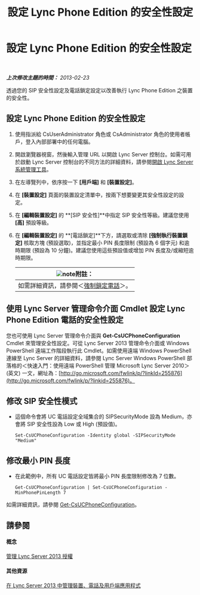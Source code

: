 ﻿---
title: 設定 Lync Phone Edition 的安全性設定
TOCTitle: 設定 Lync Phone Edition 的安全性設定
ms:assetid: 6e7cec17-8a79-4428-9300-8821256c46cf
ms:mtpsurl: https://technet.microsoft.com/zh-tw/library/Gg521014(v=OCS.15)
ms:contentKeyID: 49291243
ms.date: 08/10/2015
mtps_version: v=OCS.15
ms.translationtype: HT
---

# 設定 Lync Phone Edition 的安全性設定

 

_**上次修改主題的時間：** 2013-02-23_

透過您的 SIP 安全性設定及電話鎖定設定以改善執行 Lync Phone Edition 之裝置的安全性。

## 設定 Lync Phone Edition 的安全性設定

1.  使用指派給 CsUserAdministrator 角色或 CsAdministrator 角色的使用者帳戶，登入內部部署中的任何電腦。

2.  開啟瀏覽器視窗，然後輸入管理 URL 以開啟 Lync Server 控制台。如需可用於啟動 Lync Server 控制台的不同方法的詳細資料，請參閱[開啟 Lync Server 系統管理工具](lync-server-2013-open-lync-server-administrative-tools.md)。

3.  在左導覽列中，依序按一下 **\[用戶端\]** 和 **\[裝置設定\]**。

4.  在 **\[裝置設定\]** 頁面的裝置設定清單中，按兩下想要變更其安全性設定的設定。

5.  在 **\[編輯裝置設定\]** 的 **\[SIP 安全性\]**中指定 SIP 安全性等級。建議您使用 **\[高\]** 預設等級。

6.  在 **\[編輯裝置設定\]** 的 **\[電話鎖定\]**下方，請選取或清除 **\[強制執行裝置鎖定\]** 核取方塊 (預設選取)，並指定最小 PIN 長度限制 (預設為 6 個字元) 和逾時期限 (預設為 10 分鐘)。建議您使用這些預設值或增加 PIN 長度及/或縮短逾時期限。
    
    <table>
    <thead>
    <tr class="header">
    <th><img src="images/Gg398811.note(OCS.15).gif" title="note" alt="note" />附註：</th>
    </tr>
    </thead>
    <tbody>
    <tr class="odd">
    <td>如需詳細資訊，請參閱＜<a href="lync-server-2013-enforce-phone-locking.md">強制鎖定電話</a>＞。</td>
    </tr>
    </tbody>
    </table>


## 使用 Lync Server 管理命令介面 Cmdlet 設定 Lync Phone Edition 電話的安全性設定

您也可使用 Lync Server 管理命令介面與 **Get-CsUCPhoneConfiguration** Cmdlet 來管理安全性設定。可從 Lync Server 2013 管理命令介面或 Windows PowerShell 遠端工作階段執行此 Cmdlet。如需使用遠端 Windows PowerShell 連線至 Lync Server 的詳細資料，請參閱 Lync Server Windows PowerShell 部落格的＜快速入門：使用遠端 PowerShell 管理 Microsoft Lync Server 2010＞(英文) 一文，網址為：[http://go.microsoft.com/fwlink/p/?linkId=255876](http://go.microsoft.com/fwlink/p/?linkid=255876)。

## 修改 SIP 安全性模式

  - 這個命令會將 UC 電話設定全域集合的 SIPSecurityMode 設為 Medium，亦會將 SIP 安全性設為 Low 或 High (預設值)。
    
        Set-CsUCPhoneConfiguration -Identity global -SIPSecurityMode "Medium"

## 修改最小 PIN 長度

  - 在此範例中，所有 UC 電話設定皆將最小 PIN 長度限制修改為 7 位數。
    
        Get-CsUCPhoneConfiguration | Set-CsUCPhoneConfiguration -MinPhonePinLength 7

如需詳細資訊，請參閱 [Get-CsUCPhoneConfiguration](https://docs.microsoft.com/en-us/powershell/module/skype/Get-CsUCPhoneConfiguration)。

## 請參閱

#### 概念

[管理 Lync Server 2013 授權](lync-server-2013-managing-lync-server-authentication.md)  

#### 其他資源

[在 Lync Server 2013 中管理裝置、電話及用戶端應用程式](lync-server-2013-managing-devices-phones-and-client-applications.md)

